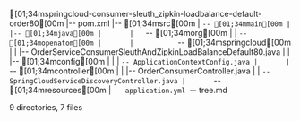 [01;34mspringcloud-consumer-sleuth_zipkin-loadbalance-default-order80[00m
|-- pom.xml
|-- [01;34msrc[00m
|   `-- [01;34mmain[00m
|       |-- [01;34mjava[00m
|       |   `-- [01;34morg[00m
|       |       `-- [01;34mopenatom[00m
|       |           `-- [01;34mspringcloud[00m
|       |               |-- OrderServiceConsumerSleuthAndZipkinLoadBalanceDefault80.java
|       |               |-- [01;34mconfig[00m
|       |               |   `-- ApplicationContextConfig.java
|       |               `-- [01;34mcontroller[00m
|       |                   |-- OrderConsumerController.java
|       |                   `-- SpringCloudServiceDiscoveryController.java
|       `-- [01;34mresources[00m
|           `-- application.yml
`-- tree.md

9 directories, 7 files

